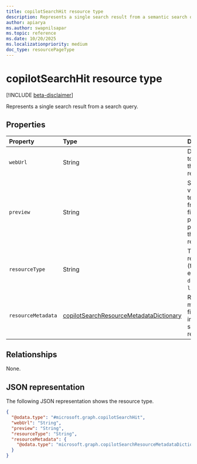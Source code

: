 ```yaml
---
title: copilotSearchHit resource type
description: Represents a single search result from a semantic search query.
author: apiarya
ms.author: swapnilsapar
ms.topic: reference
ms.date: 10/20/2025
ms.localizationpriority: medium
doc_type: resourcePageType
---
```


# copilotSearchHit resource type

[!INCLUDE [beta-disclaimer](../../../includes/beta-disclaimer.md)]

Represents a single search result from a search query.

## Properties

| Property           | Type                                                                                    | Description                                                        |
|:-------------------|:----------------------------------------------------------------------------------------|:-------------------------------------------------------------------|
| `webUrl`           | String                                                                                  | Direct URL to access the search result.                            |
| `preview`          | String                                                                                  | Short, verbatim text snippet from the file, providing a preview of the search result               |
| `resourceType`     | String                                                                                  | Type of the resource (for example, `driveItem`, `listItem`).       |
| `resourceMetadata` | [copilotSearchResourceMetadataDictionary](./copilotsearchresourcemetadatadictionary.md) | Requested metadata fields (only included if specified in request). |

## Relationships

None.

## JSON representation

The following JSON representation shows the resource type.

```json
{
  "@odata.type": "#microsoft.graph.copilotSearchHit",
  "webUrl": "String",
  "preview": "String",
  "resourceType": "String",
  "resourceMetadata": {
    "@odata.type": "microsoft.graph.copilotSearchResourceMetadataDictionary"
  }
}
```
